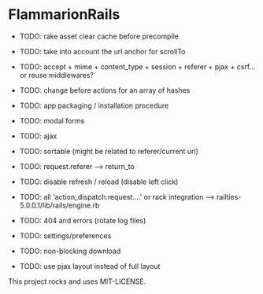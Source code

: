 # FlammarionRails

* TODO: rake asset clear cache before precompile

* TODO: take into account the url anchor for scrollTo

* TODO: accept + mime + content_type + session + referer + pjax + csrf... or reuse middlewares?

* TODO: change before actions for an array of hashes

* TODO: app packaging / installation procedure

* TODO: modal forms

* TODO: ajax

* TODO: sortable (might be related to referer/current url)

* TODO: request.referer --> return_to

* TODO: disable refresh / reload (disable left click)

* TODO: all 'action_dispatch.request....' or rack integration --> railties-5.0.0.1/lib/rails/engine.rb

* TODO: 404 and errors (rotate log files)

* TODO: settings/preferences

* TODO: non-blocking download

* TODO: use pjax layout instead of full layout

This project rocks and uses MIT-LICENSE.
